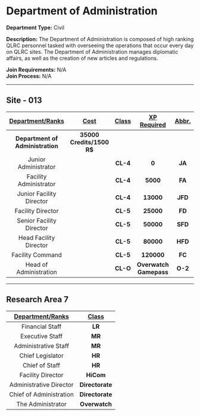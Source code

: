# Department of Administration

**Department Type:** Civil

**Description:** The Department of Administration is composed of high ranking QLRC personnel tasked with overseeing the operations that occur every day on QLRC sites. The Department of Administration manages diplomatic affairs, as well as the creation of new articles and regulations.

**Join Requirements:** N/A  
**Join Process:** N/A

---

## Site - 013

| **<ins>Department/Ranks</ins>** | **<ins>Cost</ins>** | **<ins>Class</ins>** | **<ins>XP Required</ins>** | **<ins>Abbr.</ins>** |
|:---:|:---:|:---:|:---:|:---:|
| **Department of Administration** | **35000 Credits/1500 R$** |  |  |  |
| Junior Administrator |  | **CL-4** | **0** | **JA** |
| Facility Administrator |  | **CL-4** | **5000** | **FA** |
| Junior Facility Director |  | **CL-4** | **13000** | **JFD** |
| Facility Director |  | **CL-5** | **25000** | **FD** |
| Senior Facility Director |  | **CL-5** | **50000** | **SFD** |
| Head Facility Director |  | **CL-5** | **80000** | **HFD** |
| Facility Command |  | **CL-5** | **120000** | **FC** |
| Head of Administration |  | **CL-O** | **Overwatch Gamepass** | **O-2** |

---

## Research Area 7
| **<ins>Department/Ranks</ins>** | **<ins>Class</ins>** |
|:---:|:---:|
| Financial Staff | **LR** |
| Executive Staff | **MR** |
| Administrative Staff | **MR** |
| Chief Legislator | **HR** |
| Chief of Staff | **HR** | 
| Facility Director | **HiCom** |
| Administrative Director | **Directorate** |
| Chief of Administration | **Directorate** |
| The Administrator | **Overwatch** |